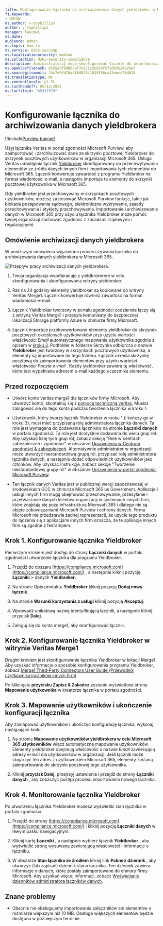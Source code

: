 ```yaml
---
title: Konfigurowanie łącznika do archiwizowania danych yieldbroker w Microsoft 365
f1.keywords:
- NOCSH
ms.author: v-tophillips
author: v-tophillips
manager: laurawi
ms.date: ''
audience: Admin
ms.topic: how-to
ms.service: O365-seccomp
ms.localizationpriority: medium
ms.collection: M365-security-compliance
description: Administratorzy mogą skonfigurować łącznik do importowania i archiwizowania danych yieldbrokera z usługi Veritas do Microsoft 365. Ten łącznik umożliwia archiwizowanie danych ze źródeł danych innych firm w Microsoft 365. Po zarchiwizowania tych danych można zarządzać danymi innych firm za pomocą funkcji zgodności, takich jak blokada prawna, wyszukiwanie zawartości i zasady przechowywania.
ms.openlocfilehash: 01b5dbf9dbbcaf76121c2b950f5f9dbd524924e7
ms.sourcegitcommit: 7dc7e9fd76adf848f941919f86ca25eecc704015
ms.translationtype: MT
ms.contentlocale: pl-PL
ms.lasthandoff: 05/11/2022
ms.locfileid: "65317579"
---
```

# <a name="set-up-a-connector-to-archive-yieldbroker-data"></a>Konfigurowanie łącznika do archiwizowania danych yieldbrokera

[!include[Purview banner](../includes/purview-rebrand-banner.md)]

Użyj łącznika Veritas w portal zgodności Microsoft Purview, aby zaimportować i zarchiwizować dane ze skrzynki pocztowej Yieldbroker do skrzynek pocztowych użytkowników w organizacji Microsoft 365. Usługa Veritas udostępnia łącznik [Yieldbroker](https://globanet.com/yieldbroker/) skonfigurowany do przechwytywania elementów ze źródła danych innych firm i importowania tych elementów do Microsoft 365. Łącznik konwertuje zawartość z programu Yieldbroker na format wiadomości e-mail, a następnie importuje te elementy do skrzynki pocztowej użytkownika w Microsoft 365.

Gdy yieldbroker jest przechowywany w skrzynkach pocztowych użytkowników, możesz zastosować Microsoft Purview funkcje, takie jak blokada postępowania sądowego, elektroniczne wykrywanie, zasady przechowywania i etykiety przechowywania. Importowanie i archiwizowanie danych w Microsoft 365 przy użyciu łącznika Yieldbroker może pomóc twojej organizacji zachować zgodność z zasadami rządowymi i regulacyjnymi.

## <a name="overview-of-archiving-yieldbroker-data"></a>Omówienie archiwizacji danych yieldbrokera

W poniższym omówieniu wyjaśniono proces używania łącznika do archiwizowania danych yieldbrokera w Microsoft 365.

![Przepływ pracy archiwizacji danych yieldbrokera.](../media/YieldbrokerConnectorWorkflow.png)

1. Twoja organizacja współpracuje z yieldbrokerem w celu skonfigurowania i skonfigurowania witryny yieldbroker.

2. Raz na 24 godziny elementy yieldbroker są kopiowane do witryny Veritas Merge1. Łącznik konwertuje również zawartość na format wiadomości e-mail.

3. Łącznik Yieldbroker tworzony w portalu zgodności codziennie łączy się z witryną Veritas Merge1 i przesyła komunikaty do bezpiecznej lokalizacji Storage platformy Azure w chmurze firmy Microsoft.

4. Łącznik importuje przekonwertowane elementy yieldbroker do skrzynek pocztowych określonych użytkowników przy użyciu wartości właściwości *Email* automatycznego mapowania użytkownika zgodnie z opisem w [kroku 3](#step-3-map-users-and-complete-the-connector-setup). Podfolder w folderze Skrzynka odbiorcza o nazwie **Yieldbroker** jest tworzony w skrzynkach pocztowych użytkownika, a elementy są importowane do tego folderu. Łącznik określa skrzynkę pocztową do zaimportowania elementów przy użyciu wartości właściwości *Poczta e-mail* . Każdy yieldbroker zawiera tę właściwość, która jest wypełniana adresem e-mail każdego uczestnika elementu.

## <a name="before-you-begin"></a>Przed rozpoczęciem

- Utwórz konto veritas merge1 dla łączników firmy Microsoft. Aby utworzyć konto, skontaktuj się z [pomocą techniczną veritas](https://www.veritas.com/content/support/). Musisz zalogować się do tego konta podczas tworzenia łącznika w kroku 1.

- Użytkownik, który tworzy łącznik Yieldbroker w kroku 1 (i kończy go w kroku 3), musi mieć przypisaną rolę administratora łącznika danych. Ta rola jest wymagana do dodawania łączników na stronie **Łączniki danych** w portalu zgodności. Ta rola jest domyślnie dodawana do wielu grup ról. Aby uzyskać listę tych grup ról, zobacz sekcję "Role w centrach zabezpieczeń i zgodności" w obszarze [Uprawnienia w Centrum zgodności & zabezpieczeń](../security/office-365-security/permissions-in-the-security-and-compliance-center.md#roles-in-the-security--compliance-center). Alternatywnie administrator w organizacji może utworzyć niestandardową grupę ról, przypisać rolę administratora łącznika danych, a następnie dodać odpowiednich użytkowników jako członków. Aby uzyskać instrukcje, zobacz sekcję "Tworzenie niestandardowej grupy ról" w obszarze [Uprawnienia w portal zgodności Microsoft Purview](microsoft-365-compliance-center-permissions.md#create-a-custom-role-group).

- Ten łącznik danych Veritas jest w publicznej wersji zapoznawczej w środowiskach GCC w chmurze Microsoft 365 us Government. Aplikacje i usługi innych firm mogą obejmować przechowywanie, przesyłanie i przetwarzanie danych klientów organizacji w systemach innych firm, które znajdują się poza infrastrukturą Microsoft 365 i dlatego nie są objęte zobowiązaniami Microsoft Purview i ochrony danych. Firma Microsoft nie przedstawia żadnej reprezentacji, że użycie tego produktu do łączenia się z aplikacjami innych firm oznacza, że te aplikacje innych firm są zgodne z fedrampem.

## <a name="step-1-set-up-the-yieldbroker-connector"></a>Krok 1. Konfigurowanie łącznika Yieldbroker

Pierwszym krokiem jest dostęp do strony **Łączniki danych** w portalu zgodności i utworzenie łącznika dla programu Yieldbroker.

1. Przejdź do obszaru [https://compliance.microsoft.com](https://compliance.microsoft.com/) , a następnie kliknij pozycję **Łączniki** &gt; danych **Yieldbroker**.

2. Na stronie Opis produktu **Yieldbroker** kliknij pozycję **Dodaj nowy łącznik**.

3. Na stronie **Warunki korzystania z usługi** kliknij pozycję **Akceptuj**.

4. Wprowadź unikatową nazwę identyfikującą łącznik, a następnie kliknij przycisk **Dalej**.

5. Zaloguj się do konta merge1, aby skonfigurować łącznik.

## <a name="step-2-configure-the-yieldbroker-connector-on-the-veritas-merge1-site"></a>Krok 2. Konfigurowanie łącznika Yieldbroker w witrynie Veritas Merge1

Drugim krokiem jest skonfigurowanie łącznika Yieldbroker w lokacji Merge1. Aby uzyskać informacje o sposobie konfigurowania programu Yieldbroker, zobacz [Merge1 Third-Party Connectors User Guide (Przewodnik użytkownika łączników innych firm](https://docs.ms.merge1.globanetportal.com/Merge1%20Third-Party%20Connectors%20Yieldbroker%20User%20Guide%20.pdf)).

Po kliknięciu **przycisku Zapisz & Zakończ** zostanie wyświetlona strona **Mapowanie użytkownika** w kreatorze łącznika w portalu zgodności.

## <a name="step-3-map-users-and-complete-the-connector-setup"></a>Krok 3. Mapowanie użytkowników i ukończenie konfiguracji łącznika

Aby zamapować użytkowników i ukończyć konfigurację łącznika, wykonaj następujące kroki:

1. Na stronie **Mapowanie użytkowników yieldbrokera w celu Microsoft 365 użytkowników** włącz automatyczne mapowanie użytkowników. Elementy yieldbroker obejmują właściwość o nazwie *Email* zawierającą adresy e-mail dla użytkowników w organizacji. Jeśli łącznik może skojarzyć ten adres z użytkownikiem Microsoft 365, elementy zostaną zaimportowane do skrzynki pocztowej tego użytkownika.

2. Kliknij **przycisk Dalej**, przejrzyj ustawienia i przejdź do strony **Łączniki danych** , aby zobaczyć postęp procesu importowania nowego łącznika.

## <a name="step-4-monitor-the-yieldbroker-connector"></a>Krok 4. Monitorowanie łącznika Yieldbroker

Po utworzeniu łącznika Yieldbroker możesz wyświetlić stan łącznika w portalu zgodności.

1. Przejdź do strony [https://compliance.microsoft.com](https://compliance.microsoft.com/) i kliknij pozycję **Łączniki danych** w lewym pasku nawigacyjnym.

2. Kliknij kartę **Łączniki** , a następnie wybierz łącznik **Yieldbroker** , aby wyświetlić stronę wysuwaną zawierającą właściwości i informacje o łączniku.

3. W obszarze **Stan łącznika ze źródłem** kliknij link **Pobierz dziennik** , aby otworzyć (lub zapisać) dziennik stanu łącznika. Ten dziennik zawiera informacje o danych, które zostały zaimportowane do chmury firmy Microsoft. Aby uzyskać więcej informacji, zobacz [Wyświetlanie dzienników administratora łączników danych](data-connector-admin-logs.md).

## <a name="known-issues"></a>Znane problemy

- Obecnie nie obsługujemy importowania załączników ani elementów o rozmiarze większym niż 10 MB. Obsługa większych elementów będzie dostępna w późniejszym terminie.